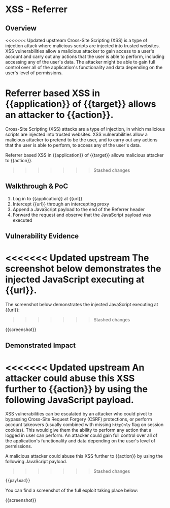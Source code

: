 # XSS - Referrer

## Overview

<<<<<<< Updated upstream
Cross-Site Scripting (XSS) is a type of injection attack where malicious scripts are injected into trusted websites. XSS vulnerabilities allow a malicious attacker to gain access to a user's account and carry out any actions that the user is able to perform, including accessing any of the user's data. The attacker might be able to gain full control over all of the application's functionality and data depending on the user's level of permissions.

Referrer based XSS in {{application}} of {{target}} allows an attacker to {{action}}.
=======
Cross-Site Scripting (XSS) attacks are a type of injection, in which malicious scripts are injected into trusted websites. XSS vulnerabilities allow a malicious attacker to pretend to be the user, and to carry out any actions that the user is able to perform, to access any of the user's data. 

Referrer based XSS in {{application}} of {{target}} allows malicious attacker to {{action}}.
>>>>>>> Stashed changes

## Walkthrough & PoC

1. Log in to {{application}} at {{url}}
1. Intercept {{url}} through an intercepting proxy
1. Append a JavaScript payload to the end of the Referrer header
1. Forward the request and observe that the JavaScript payload was executed

## Vulnerability Evidence

<<<<<<< Updated upstream
The screenshot below demonstrates the injected JavaScript executing at {{url}}.
=======
The screenshot below demonstrates the injected JavaScript executing at {{url}}:
>>>>>>> Stashed changes

{{screenshot}}

## Demonstrated Impact

<<<<<<< Updated upstream
An attacker could abuse this XSS further to {{action}} by using the following JavaScript payload.
=======
XSS vulnerabilities can be escalated by an attacker who could pivot to bypassing Cross-Site Request Forgery (CSRF) protections, or perform account takeovers (usually combined with missing `httpOnly` flag on session cookies). This would give them the ability to perform any action that a logged in user can perform. An attacker could gain full control over all of the application's functionality and data depending on the user's level of permissions. 

A malicious attacker could abuse this XSS further to {{action}} by using the following JavaScript payload.
>>>>>>> Stashed changes


```javascript
{{payload}}
```

You can find a screenshot of the full exploit taking place below:

{{screenshot}}

